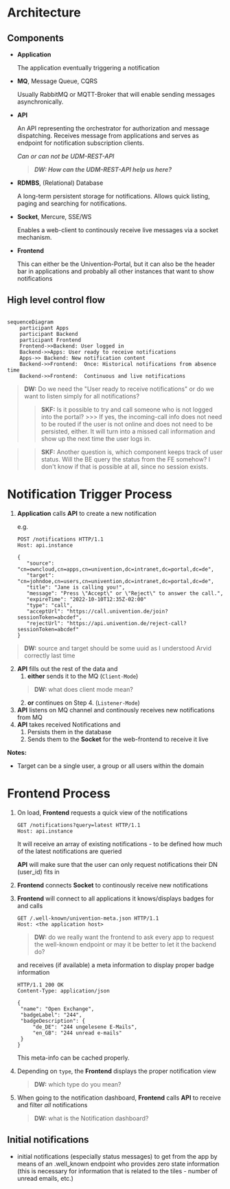 # Architecture

## Components

- **Application**

  The application eventually triggering a notification

- **MQ**, Message Queue, CQRS

  Usually RabbitMQ or MQTT-Broker that will enable sending messages asynchronically.

- **API**

  An API representing the orchestrator for authorization and message dispatching. Receives message from applications and serves as endpoint for notification subscription clients.

  _Can or can not be UDM-REST-API_ 
  
  >***DW: How can the UDM-REST-API help us here?***

- **RDMBS**, (Relational) Database
  
  A long-term persistent storage for notifications. Allows quick listing, paging and searching for notifications.

- **Socket**, Mercure, SSE/WS

  Enables a web-client to continously receive live messages via a socket mechanism.

- **Frontend**

  This can either be the Univention-Portal, but it can also be the header bar in applications
  and probably all other instances that want to show notifications


## High level control flow

```mermaid

sequenceDiagram
    participant Apps
    participant Backend
    participant Frontend
    Frontend->>Backend: User logged in
    Backend->>Apps: User ready to receive notifications
    Apps->> Backend: New notification content
    Backend->>Frontend:  Once: Historical notifications from absence time
    Backend->>Frontend:  Continuous and live notifications

```

> **DW:** Do we need the "User ready to receive notifications" or do we want to listen simply for all notifications?
  >> **SKF:** Is it possible to try and call someone who is not logged into the portal?
    >>> If yes, the incoming-call info does not need to be routed if the user is not online and does not need to be persisted, either.
      It will turn into a missed call information and show up the next time the user logs in.

  >> **SKF:** Another question is, which component keeps track of user status. Will the BE query the status from the FE somehow? I don't know if that is possible at all, since no session exists.

# Notification Trigger Process

1. **Application** calls **API** to create a new notification

   e.g.
   ```http
   POST /notifications HTTP/1.1
   Host: api.instance

   {
      "source": "cn=owncloud,cn=apps,cn=univention,dc=intranet,dc=portal,dc=de",
      "target": "cn=johndoe,cn=users,cn=univention,dc=intranet,dc=portal,dc=de",
      "title": "Jane is calling you!",
      "message": "Press \"Accept\" or \"Reject\" to answer the call.",
      "expireTime": "2022-10-10T12:35Z-02:00"
      "type": "call",
      "acceptUrl": "https://call.univention.de/join?sessionToken=abcdef",
      "rejectUrl": "https://api.univention.de/reject-call?sessionToken=abcdef"
   }
   ``` 
  > **DW:** source and target should be some uuid as I understood Arvid correctly last time

2. **API** fills out the rest of the data and
   1. **either** sends it to the MQ (`Client-Mode`)
   > **DW:** what does client mode mean?
   2. **or** continues on Step 4. (`Listener-Mode`)
3. **API** listens on MQ channel and continously receives new notifications from MQ
4. **API** takes received Notifications and
   1. Persists them in the database
   2. Sends them to the **Socket** for the web-frontend to receive it live

**Notes:**

- Target can be a single user, a group or all users within the domain

# Frontend Process

1. On load, **Frontend** requests a quick view of the notifications

   ```http
   GET /notifications?query=latest HTTP/1.1
   Host: api.instance
   ```

   It will receive an array of existing notifications - to be defined how much of the latest notifications are queried 

   **API** will make sure that the user can only request notifications their DN (user_id) fits in
2. **Frontend** connects **Socket** to continously receive new notifications
3. **Frontend** will connect to all applications it knows/displays badges for and calls

   ```http
   GET /.well-known/univention-meta.json HTTP/1.1
   Host: <the application host>
   ```
   >**DW:** do we really want the frontend to ask every app to request the well-known endpoint or may it be better to let it the backend do?

   and receives (if available) a meta information to display proper badge information

   ```http
   HTTP/1.1 200 OK
   Content-Type: application/json

   {
    "name": "Open Exchange",
    "badgeLabel": "244",
    "badgeDescription": {
        "de_DE": "244 ungelesene E-Mails",
        "en_GB": "244 unread e-mails"
    }
   }
   ```

   This meta-info can be cached properly.
4. Depending on `type`, the **Frontend** displays the proper notification view
    > **DW:** which type do you mean?
5. When going to the notification dashboard, **Frontend** calls **API** to receive and filter _all_ notifications
    > **DW:** what is the Notification dashboard?


## Initial notifications 

- initial notifications (especially status messages) to get from the app by means of an .well_known endpoint who provides zero state information (this is necessary for information that is related to the tiles - number of unread emails, etc.)
